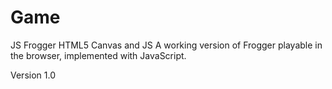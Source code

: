 # Game
JS Frogger HTML5 Canvas and JS
A working version of Frogger playable in the browser, implemented with JavaScript.


Version 1.0



